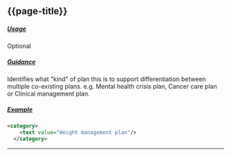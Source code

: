 ## {{page-title}}

<h5><ins>Usage</ins></h5>

<span class="mro-circle optional" title="Optional"></span> Optional

<h5><ins>Guidance</ins></h5>

Identifies what "kind" of plan this is to support differentiation between multiple co-existing plans. e.g. Mental health crisis plan, Cancer care plan or Clinical management plan.

<h5><ins>Example</ins></h5>

```xml
<category> 
    <text value="Weight management plan"/> 
  </category> 
```

---